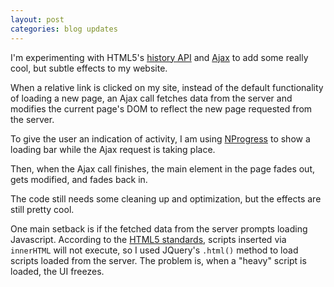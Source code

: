 ```yaml
---
layout: post
categories: blog updates
---
```


I'm experimenting with HTML5's [history API][1] and [Ajax][2] to add some really cool, but subtle effects to my website.

When a relative link is clicked on my site, instead of the default functionality of loading a new page, an Ajax call fetches data from the server and modifies the current page's DOM to reflect the new page requested from the server.

To give the user an indication of activity, I am using [NProgress][3] to show a loading bar while the Ajax request is taking place.

Then, when the Ajax call finishes, the main element in the page fades out, gets modified, and fades back in.

The code still needs some cleaning up and optimization, but the effects are still pretty cool.

One main setback is if the fetched data from the server prompts loading Javascript. According to the [HTML5 standards][4], scripts inserted via `innerHTML` will not execute, so I used JQuery's `.html()` method to load scripts loaded from the server. The problem is, when a "heavy" script is loaded, the UI freezes. 

[1]: https://developer.mozilla.org/en-US/docs/Web/Guide/API/DOM/Manipulating_the_browser_history
[2]: https://developer.mozilla.org/en-US/docs/AJAX
[3]: http://ricostacruz.com/nprogress/
[4]: http://www.w3.org/TR/2008/WD-html5-20080610/dom.html#innerhtml0
